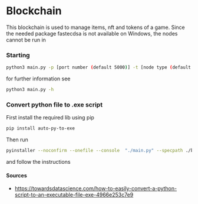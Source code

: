 # Blockchain

This blockchain is used to manage items, nft and tokens of a game.
Since the needed package fastecdsa is not available on Windows, the nodes cannot be run in 

### Starting

````bash
python3 main.py -p [port number (default 5000)] -t [node type (default: all)]
````

for further information see
````bash
python3 main.py -h
````

### Convert python file to .exe script

First install the required lib using pip
````bash
pip install auto-py-to-exe
````

Then run
````bash
pyinstaller --noconfirm --onefile --console  "./main.py" --specpath ./bin -n node
````
and follow the instructions

#### Sources

- https://towardsdatascience.com/how-to-easily-convert-a-python-script-to-an-executable-file-exe-4966e253c7e9